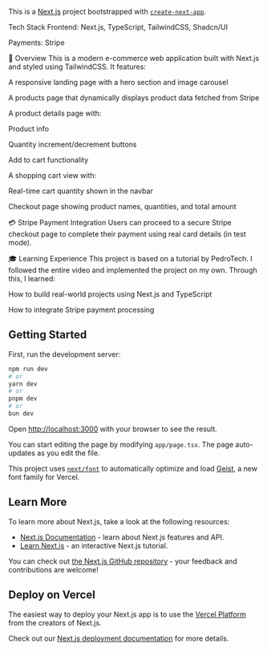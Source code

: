 This is a [Next.js](https://nextjs.org) project bootstrapped with [`create-next-app`](https://nextjs.org/docs/app/api-reference/cli/create-next-app).

Tech Stack
Frontend: Next.js, TypeScript, TailwindCSS, Shadcn/UI

Payments: Stripe

📖 Overview
This is a modern e-commerce web application built with Next.js and styled using TailwindCSS. It features:

A responsive landing page with a hero section and image carousel

A products page that dynamically displays product data fetched from Stripe

A product details page with:

Product info

Quantity increment/decrement buttons

Add to cart functionality

A shopping cart view with:

Real-time cart quantity shown in the navbar

Checkout page showing product names, quantities, and total amount

💳 Stripe Payment Integration
Users can proceed to a secure Stripe checkout page to complete their payment using real card details (in test mode).

🎓 Learning Experience
This project is based on a tutorial by PedroTech. I followed the entire video and implemented the project on my own. Through this, I learned:

How to build real-world projects using Next.js and TypeScript

How to integrate Stripe payment processing

## Getting Started

First, run the development server:

```bash
npm run dev
# or
yarn dev
# or
pnpm dev
# or
bun dev
```

Open [http://localhost:3000](http://localhost:3000) with your browser to see the result.

You can start editing the page by modifying `app/page.tsx`. The page auto-updates as you edit the file.

This project uses [`next/font`](https://nextjs.org/docs/app/building-your-application/optimizing/fonts) to automatically optimize and load [Geist](https://vercel.com/font), a new font family for Vercel.

## Learn More

To learn more about Next.js, take a look at the following resources:

- [Next.js Documentation](https://nextjs.org/docs) - learn about Next.js features and API.
- [Learn Next.js](https://nextjs.org/learn) - an interactive Next.js tutorial.

You can check out [the Next.js GitHub repository](https://github.com/vercel/next.js) - your feedback and contributions are welcome!

## Deploy on Vercel

The easiest way to deploy your Next.js app is to use the [Vercel Platform](https://vercel.com/new?utm_medium=default-template&filter=next.js&utm_source=create-next-app&utm_campaign=create-next-app-readme) from the creators of Next.js.

Check out our [Next.js deployment documentation](https://nextjs.org/docs/app/building-your-application/deploying) for more details.
